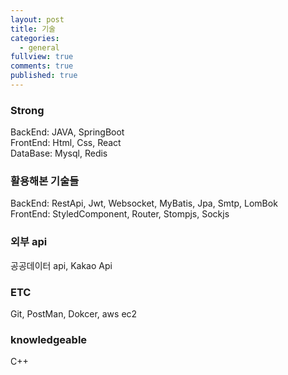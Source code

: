 ```yaml
---
layout: post
title: 기술
categories:
  - general
fullview: true
comments: true
published: true
---
```


### Strong    
BackEnd: JAVA, SpringBoot   
FrontEnd: Html, Css, React  
DataBase: Mysql, Redis  
### 활용해본 기술들    
BackEnd: RestApi, Jwt, Websocket, MyBatis, Jpa, Smtp, LomBok  
FrontEnd: StyledComponent, Router, Stompjs, Sockjs  
### 외부 api  
공공데이터 api, Kakao Api  
### ETC  
Git, PostMan, Dokcer, aws ec2
### knowledgeable  
C++  
